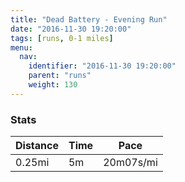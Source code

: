 ```yaml
---
title: "Dead Battery - Evening Run"
date: "2016-11-30 19:20:00"
tags: [runs, 0-1 miles]
menu:
  nav:
    identifier: "2016-11-30 19:20:00"
    parent: "runs"
    weight: 130
---
```


### Stats

| Distance | Time | Pace |
|----------|------|------|
|0.25mi|5m|20m07s/mi|
